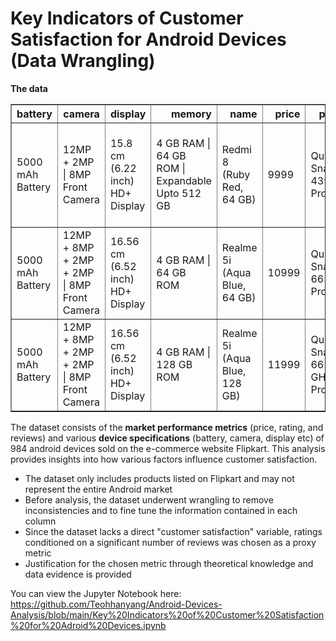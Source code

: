 # Key Indicators of Customer Satisfaction for Android Devices (Data Wrangling)

<b> The data </b>
<table border="1" class="dataframe">
  <thead>
    <tr style="text-align: right;">
      <th>battery</th>
      <th>camera</th>
      <th>display</th>
      <th>memory</th>
      <th>name</th>
      <th>price</th>
      <th>processor</th>
      <th>rating</th>
      <th>reviews</th>
      <th>warranty</th>
    </tr>
  </thead>
  <tbody>
    <tr>
      <td>5000 mAh Battery</td>
      <td>12MP + 2MP | 8MP Front Camera</td>
      <td>15.8 cm (6.22 inch) HD+ Display</td>
      <td>4 GB RAM | 64 GB ROM | Expandable Upto 512 GB</td>
      <td>Redmi 8 (Ruby Red, 64 GB)</td>
      <td>9999</td>
      <td>Qualcomm Snapdragon 439 Processor</td>
      <td>4.4</td>
      <td>55,078 Reviews</td>
      <td>Brand Warranty of 1 Year Available for Mobile and 6 Months for Accessories</td>
    </tr>
    <tr>
      <td>5000 mAh Battery</td>
      <td>12MP + 8MP + 2MP + 2MP | 8MP Front Camera</td>
      <td>16.56 cm (6.52 inch) HD+ Display</td>
      <td>4 GB RAM | 64 GB ROM</td>
      <td>Realme 5i (Aqua Blue, 64 GB)</td>
      <td>10999</td>
      <td>Qualcomm Snapdragon 665 2 GHz Processor</td>
      <td>4.5</td>
      <td>20,062 Reviews</td>
      <td>Sunrise Design</td>
    </tr>
    <tr>
      <td>5000 mAh Battery</td>
      <td>12MP + 8MP + 2MP + 2MP | 8MP Front Camera</td>
      <td>16.56 cm (6.52 inch) HD+ Display</td>
      <td>4 GB RAM | 128 GB ROM</td>
      <td>Realme 5i (Aqua Blue, 128 GB)</td>
      <td>11999</td>
      <td>Qualcomm Snapdragon 665 (2 GHz) Processor</td>
      <td>4.5</td>
      <td>20,062 Reviews</td>
      <td>Sunrise Design</td>
    </tr>
  </tbody>
</table>

The dataset consists of the <b>market performance metrics</b> (price, rating, and reviews) and various <b>device specifications</b> (battery, camera, display etc) of 984 android devices sold on the e-commerce website Flipkart. This analysis provides insights into how various factors influence customer satisfaction.
- The dataset only includes products listed on Flipkart and may not represent the entire Android market
- Before analysis, the dataset underwent wrangling to remove inconsistencies and to fine tune the information contained in each column
- Since the dataset lacks a direct "customer satisfaction" variable, ratings conditioned on a significant number of reviews was chosen as a proxy metric
- Justification for the chosen metric through theoretical knowledge and data evidence is provided

You can view the Jupyter Notebook here:
https://github.com/Teohhanyang/Android-Devices-Analysis/blob/main/Key%20Indicators%20of%20Customer%20Satisfaction%20for%20Adroid%20Devices.ipynb 
